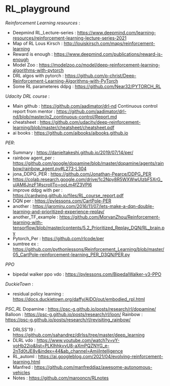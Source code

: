# RL_playground

*Reinforcement Learning resources* : 

- Deepmind RL_Lecture-series :  https://www.deepmind.com/learning-resources/reinforcement-learning-lecture-series-2021
- Map of RL Lous Kirsch : http://louiskirsch.com/maps/reinforcement-learning
- Reward is enough : https://www.deepmind.com/publications/reward-is-enough
- Model Zoo : https://modelzoo.co/model/deep-reinforcement-learning-algorithms-with-pytorch
- DRL algos with pytorch : https://github.com/p-christ/Deep-Reinforcement-Learning-Algorithms-with-PyTorch
- Some RL parameteres ddpg : https://github.com/Near32/PYTORCH_RL


*Udacity DRL course* : 

- Main github :  https://github.com/aadimator/drl-nd
Continuous control report from mentor : https://github.com/aadimator/drl-nd/blob/master/p2_continuous-control/Report.md
- cheatsheet : https://github.com/udacity/deep-reinforcement-learning/blob/master/cheatsheet/cheatsheet.pdf
- ai books : https://github.com/aibooks/aibooks.github.io


*PER*:
- Summary : https://danieltakeshi.github.io/2019/07/14/per/
- rainbow agent_per : https://github.com/google/dopamine/blob/master/dopamine/agents/rainbow/rainbow_agent.py#L273-L304
- jona_DDPG_PER : https://github.com/Jonathan-Pearce/DDPG_PER
- https://colab.research.google.com/drive/1c2Npy8R5WXWwUlzbF5XrG_ulAM6JnzF1#scrollTo=ooLm4fZ3VPl6
- improve ddpg with per : https://cardwing.github.io/files/RL_course_report.pdf
- DQN per : https://pylessons.com/CartPole-PER
- another : https://jaromiru.com/2016/11/07/lets-make-a-dqn-double-learning-and-prioritized-experience-replay/
- another_TF_example : https://github.com/MorvanZhou/Reinforcement-learning-with-tensorflow/blob/master/contents/5.2_Prioritized_Replay_DQN/RL_brain.py
- Pytorch_Per : https://github.com/rlcode/per
- sumtree ex : https://github.com/pythonlessons/Reinforcement_Learning/blob/master/05_CartPole-reinforcement-learning_PER_D3QN/PER.py

*PPO*
- bipedal walker ppo vdo : https://pylessons.com/BipedalWalker-v3-PPO


*DuckieTown* : 
- residual policy learning : https://docs.duckietown.org/daffy/AIDO/out/embodied_rpl.html


*PSC_RL*
Dopamine : https://psc-g.github.io/posts/research/rl/dopamine/
Balloon : https://psc-g.github.io/posts/research/rl/loon/
Rainbow : https://psc-g.github.io/posts/research/rl/revisiting_rainbow/


- DRLSS'19 : https://github.com/sahandrez/dlrlss/tree/master/deep_learning
- DLRL vdo : https://www.youtube.com/watch?v=vY-voHb22io&list=PLKlhhkvvU8-aXmPQZNYG_e-2nTd0tJE8v&index=44&ab_channel=AmiiIntelligence
- RL_automl : https://ai.googleblog.com/2021/04/evolving-reinforcement-learning.html
- Manfred : https://github.com/manfreddiaz/awesome-autonomous-vehicles
- Notes : https://github.com/marooncn/RLnotes
